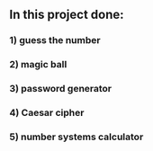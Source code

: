 ## In this project done:
### 1) guess the number
### 2) magic ball
### 3) password generator
### 4) Caesar cipher
### 5) number systems calculator